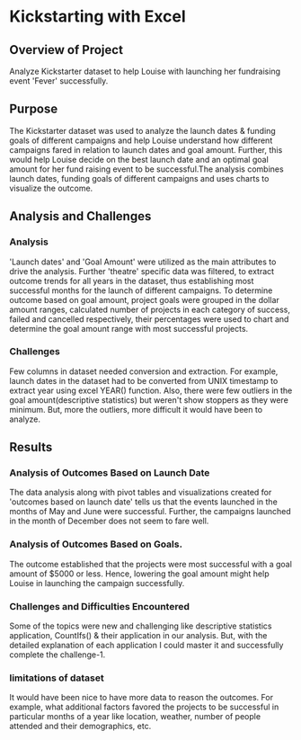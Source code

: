 # **Kickstarting with Excel**

## **Overview of Project**

 Analyze Kickstarter dataset to help Louise with launching her fundraising event 'Fever' successfully. 

## **Purpose**

 The Kickstarter dataset was used to analyze the launch dates & funding goals of different campaigns and help Louise understand how different campaigns fared in relation to launch dates and goal amount. Further, this would help Louise decide on the best launch date and an optimal goal amount for her fund raising event to be successful.The analysis combines launch dates, funding goals of different campaigns and uses charts to visualize the outcome.

## **Analysis and Challenges**

### Analysis

 'Launch dates' and 'Goal Amount' were utilized as the main attributes to drive the analysis. Further 'theatre' specific data was filtered, to extract outcome trends for all years in the dataset, thus establishing most successful months for the launch of different campaigns. To determine outcome based on goal amount, project goals were grouped in the dollar amount ranges, calculated number of projects in each category of success, failed and cancelled respectively, their percentages were used to chart and determine the goal amount range with most successful projects.
 
### Challenges 

 Few columns in dataset needed conversion and extraction. For example, launch dates in the dataset had to be converted from UNIX timestamp to extract year using excel YEAR() function. Also, there were few outliers in the goal amount(descriptive statistics) but weren't show stoppers as they were minimum. But, more the outliers, more difficult it would have been to analyze.

## **Results**

### Analysis of Outcomes Based on Launch Date

 The data analysis along with pivot tables and visualizations created for 'outcomes based on launch date' tells us that the events launched in the months of May and June were successful. Further, the campaigns launched in the month of December does not seem to fare well.

### Analysis of Outcomes Based on Goals.

 The outcome established that the projects were most successful with a goal amount of $5000 or less. Hence, lowering the goal amount might help Louise in launching the campaign successfully.  

### Challenges and Difficulties Encountered

 Some of the topics were new and challenging like descriptive statistics application, CountIfs() & their application in our analysis. But, with the detailed explanation of each application I could master it and successfully complete the challenge-1. 

### limitations of dataset

 It would have been nice to have more data to reason the outcomes. For example, what additional factors favored the projects to be successful in particular months of a year like location, weather, number of people attended and their demographics, etc. 

